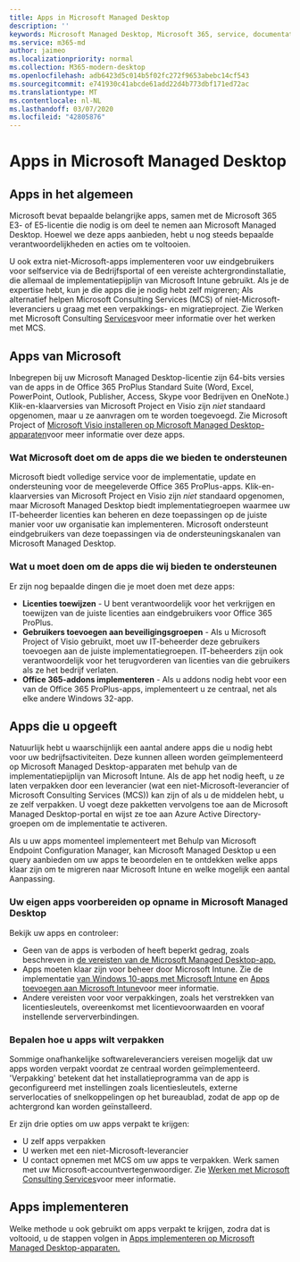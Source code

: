 ```yaml
---
title: Apps in Microsoft Managed Desktop
description: ''
keywords: Microsoft Managed Desktop, Microsoft 365, service, documentatie
ms.service: m365-md
author: jaimeo
ms.localizationpriority: normal
ms.collection: M365-modern-desktop
ms.openlocfilehash: adb6423d5c014b5f02fc272f9653abebc14cf543
ms.sourcegitcommit: e741930c41abcde61add22d4b773dbf171ed72ac
ms.translationtype: MT
ms.contentlocale: nl-NL
ms.lasthandoff: 03/07/2020
ms.locfileid: "42805876"
---
```

# <a name="apps-in-microsoft-managed-desktop"></a>Apps in Microsoft Managed Desktop

<!--This topic is the target for 2 "Learn more" links in the Admin Portal (aka.ms/app-overview;app-package); also target for link from Online resources (aka.ms/app-overviewmmd-app-prep) do not delete.-->

<!--Applications: supported/onboard/deployment -->
 
## <a name="apps-generally"></a>Apps in het algemeen

Microsoft bevat bepaalde belangrijke apps, samen met de Microsoft 365 E3- of E5-licentie die nodig is om deel te nemen aan Microsoft Managed Desktop. Hoewel we deze apps aanbieden, hebt u nog steeds bepaalde verantwoordelijkheden en acties om te voltooien.

U ook extra niet-Microsoft-apps implementeren voor uw eindgebruikers voor selfservice via de Bedrijfsportal of een vereiste achtergrondinstallatie, die allemaal de implementatiepijplijn van Microsoft Intune gebruikt. Als je de expertise hebt, kun je die apps die je nodig hebt zelf migreren; Als alternatief helpen Microsoft Consulting Services (MCS) of niet-Microsoft-leveranciers u graag met een verpakkings- en migratieproject. Zie Werken met Microsoft Consulting [Services](apps-MCS.md)voor meer informatie over het werken met MCS.


## <a name="apps-provided-by-microsoft"></a>Apps van Microsoft

Inbegrepen bij uw Microsoft Managed Desktop-licentie zijn 64-bits versies van de apps in de Office 365 ProPlus Standard Suite (Word, Excel, PowerPoint, Outlook, Publisher, Access, Skype voor Bedrijven en OneNote.) Klik-en-klaarversies van Microsoft Project en Visio zijn *niet* standaard opgenomen, maar u ze aanvragen om te worden toegevoegd. Zie Microsoft Project of [Microsoft Visio installeren op Microsoft Managed Desktop-apparaten](../get-started/project-visio.md)voor meer informatie over deze apps.

### <a name="what-microsoft-does-to-support-the-apps-we-provide"></a>Wat Microsoft doet om de apps die we bieden te ondersteunen

Microsoft biedt volledige service voor de implementatie, update en ondersteuning voor de meegeleverde Office 365 ProPlus-apps. Klik-en-klaarversies van Microsoft Project en Visio zijn *niet* standaard opgenomen, maar Microsoft Managed Desktop biedt implementatiegroepen waarmee uw IT-beheerder licenties kan beheren en deze toepassingen op de juiste manier voor uw organisatie kan implementeren. Microsoft ondersteunt eindgebruikers van deze toepassingen via de ondersteuningskanalen van Microsoft Managed Desktop.

### <a name="what-you-need-to-do-to-support-the-apps-we-provide"></a>Wat u moet doen om de apps die wij bieden te ondersteunen

Er zijn nog bepaalde dingen die je moet doen met deze apps:

- **Licenties toewijzen** - U bent verantwoordelijk voor het verkrijgen en toewijzen van de juiste licenties aan eindgebruikers voor Office 365 ProPlus.
- **Gebruikers toevoegen aan beveiligingsgroepen** - Als u Microsoft Project of Visio gebruikt, moet uw IT-beheerder deze gebruikers toevoegen aan de juiste implementatiegroepen. IT-beheerders zijn ook verantwoordelijk voor het terugvorderen van licenties van die gebruikers als ze het bedrijf verlaten.
- **Office 365-addons implementeren** - Als u addons nodig hebt voor een van de Office 365 ProPlus-apps, implementeert u ze centraal, net als elke andere Windows 32-app. 

## <a name="apps-you-provide"></a>Apps die u opgeeft

Natuurlijk hebt u waarschijnlijk een aantal andere apps die u nodig hebt voor uw bedrijfsactiviteiten. Deze kunnen alleen worden geïmplementeerd op Microsoft Managed Desktop-apparaten met behulp van de implementatiepijplijn van Microsoft Intune. Als de app het nodig heeft, u ze laten verpakken door een leverancier (wat een niet-Microsoft-leverancier of Microsoft Consulting Services (MCS)) kan zijn of als u de middelen hebt, u ze zelf verpakken. U voegt deze pakketten vervolgens toe aan de Microsoft Managed Desktop-portal en wijst ze toe aan Azure Active Directory-groepen om de implementatie te activeren. 

Als u uw apps momenteel implementeert met Behulp van Microsoft Endpoint Configuration Manager, kan Microsoft Managed Desktop u een query aanbieden om uw apps te beoordelen en te ontdekken welke apps klaar zijn om te migreren naar Microsoft Intune en welke mogelijk een aantal Aanpassing.


### <a name="preparing-your-own-apps-for-inclusion-in-microsoft-managed-desktop"></a>Uw eigen apps voorbereiden op opname in Microsoft Managed Desktop
Bekijk uw apps en controleer:

- Geen van de apps is verboden of heeft beperkt gedrag, zoals beschreven in [de vereisten van de Microsoft Managed Desktop-app.](https://aka.ms/app-req)
- Apps moeten klaar zijn voor beheer door Microsoft Intune. Zie de implementatie [van Windows 10-apps met Microsoft Intune](https://docs.microsoft.com/intune/apps-windows-10-app-deploy) en [Apps toevoegen aan Microsoft Intune](https://docs.microsoft.com/intune/apps-add)voor meer informatie.
- Andere vereisten voor voor verpakkingen, zoals het verstrekken van licentiesleutels, overeenkomst met licentievoorwaarden en vooraf instellende serververbindingen.

### <a name="decide-how-to-package-apps"></a>Bepalen hoe u apps wilt verpakken

Sommige onafhankelijke softwareleveranciers vereisen mogelijk dat uw apps worden verpakt voordat ze centraal worden geïmplementeerd. 'Verpakking' betekent dat het installatieprogramma van de app is geconfigureerd met instellingen zoals licentiesleutels, externe serverlocaties of snelkoppelingen op het bureaublad, zodat de app op de achtergrond kan worden geïnstalleerd.

Er zijn drie opties om uw apps verpakt te krijgen: 


- U zelf apps verpakken
- U werken met een niet-Microsoft-leverancier
- U contact opnemen met MCS om uw apps te verpakken. Werk samen met uw Microsoft-accountvertegenwoordiger. Zie [Werken met Microsoft Consulting Services](apps-MCS.md)voor meer informatie.







## <a name="deploying-apps"></a>Apps implementeren

Welke methode u ook gebruikt om apps verpakt te krijgen, zodra dat is voltooid, u de stappen volgen in [Apps implementeren op Microsoft Managed Desktop-apparaten.](../get-started/deploy-apps.md)


